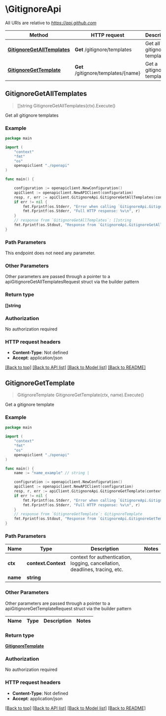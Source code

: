 # \GitignoreApi

All URIs are relative to *https://api.github.com*

Method | HTTP request | Description
------------- | ------------- | -------------
[**GitignoreGetAllTemplates**](GitignoreApi.md#GitignoreGetAllTemplates) | **Get** /gitignore/templates | Get all gitignore templates
[**GitignoreGetTemplate**](GitignoreApi.md#GitignoreGetTemplate) | **Get** /gitignore/templates/{name} | Get a gitignore template



## GitignoreGetAllTemplates

> []string GitignoreGetAllTemplates(ctx).Execute()

Get all gitignore templates



### Example

```go
package main

import (
    "context"
    "fmt"
    "os"
    openapiclient "./openapi"
)

func main() {

    configuration := openapiclient.NewConfiguration()
    apiClient := openapiclient.NewAPIClient(configuration)
    resp, r, err := apiClient.GitignoreApi.GitignoreGetAllTemplates(context.Background()).Execute()
    if err != nil {
        fmt.Fprintf(os.Stderr, "Error when calling `GitignoreApi.GitignoreGetAllTemplates``: %v\n", err)
        fmt.Fprintf(os.Stderr, "Full HTTP response: %v\n", r)
    }
    // response from `GitignoreGetAllTemplates`: []string
    fmt.Fprintf(os.Stdout, "Response from `GitignoreApi.GitignoreGetAllTemplates`: %v\n", resp)
}
```

### Path Parameters

This endpoint does not need any parameter.

### Other Parameters

Other parameters are passed through a pointer to a apiGitignoreGetAllTemplatesRequest struct via the builder pattern


### Return type

**[]string**

### Authorization

No authorization required

### HTTP request headers

- **Content-Type**: Not defined
- **Accept**: application/json

[[Back to top]](#) [[Back to API list]](../README.md#documentation-for-api-endpoints)
[[Back to Model list]](../README.md#documentation-for-models)
[[Back to README]](../README.md)


## GitignoreGetTemplate

> GitignoreTemplate GitignoreGetTemplate(ctx, name).Execute()

Get a gitignore template



### Example

```go
package main

import (
    "context"
    "fmt"
    "os"
    openapiclient "./openapi"
)

func main() {
    name := "name_example" // string | 

    configuration := openapiclient.NewConfiguration()
    apiClient := openapiclient.NewAPIClient(configuration)
    resp, r, err := apiClient.GitignoreApi.GitignoreGetTemplate(context.Background(), name).Execute()
    if err != nil {
        fmt.Fprintf(os.Stderr, "Error when calling `GitignoreApi.GitignoreGetTemplate``: %v\n", err)
        fmt.Fprintf(os.Stderr, "Full HTTP response: %v\n", r)
    }
    // response from `GitignoreGetTemplate`: GitignoreTemplate
    fmt.Fprintf(os.Stdout, "Response from `GitignoreApi.GitignoreGetTemplate`: %v\n", resp)
}
```

### Path Parameters


Name | Type | Description  | Notes
------------- | ------------- | ------------- | -------------
**ctx** | **context.Context** | context for authentication, logging, cancellation, deadlines, tracing, etc.
**name** | **string** |  | 

### Other Parameters

Other parameters are passed through a pointer to a apiGitignoreGetTemplateRequest struct via the builder pattern


Name | Type | Description  | Notes
------------- | ------------- | ------------- | -------------


### Return type

[**GitignoreTemplate**](GitignoreTemplate.md)

### Authorization

No authorization required

### HTTP request headers

- **Content-Type**: Not defined
- **Accept**: application/json

[[Back to top]](#) [[Back to API list]](../README.md#documentation-for-api-endpoints)
[[Back to Model list]](../README.md#documentation-for-models)
[[Back to README]](../README.md)

